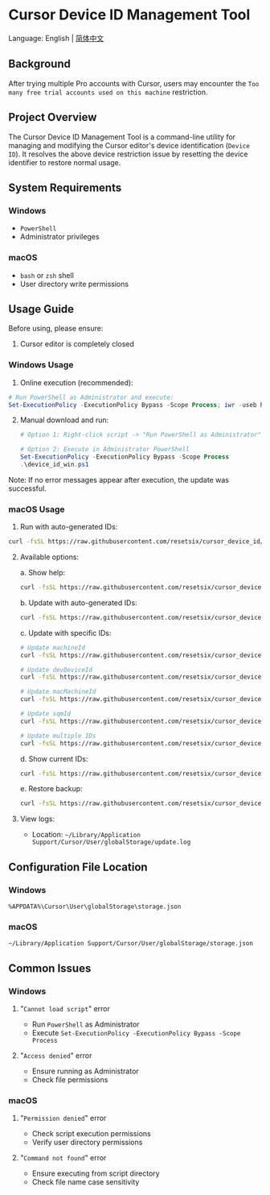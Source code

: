 # Cursor Device ID Management Tool

Language: English | [简体中文](README_ZH.md)

## Background

After trying multiple Pro accounts with Cursor, users may encounter the `Too many free trial accounts used on this machine` restriction.

## Project Overview

The Cursor Device ID Management Tool is a command-line utility for managing and modifying the Cursor editor's device identification (`Device ID`). It resolves the above device restriction issue by resetting the device identifier to restore normal usage.

## System Requirements

### Windows

- `PowerShell`
- Administrator privileges

### macOS

- `bash` or `zsh` shell
- User directory write permissions

## Usage Guide

Before using, please ensure:

1. Cursor editor is completely closed

### Windows Usage

1. Online execution (recommended):

```powershell
# Run PowerShell as Administrator and execute:
Set-ExecutionPolicy -ExecutionPolicy Bypass -Scope Process; iwr -useb https://raw.githubusercontent.com/resetsix/cursor_device_id/main/device_id_win.ps1 | iex
```

2. Manual download and run:

   ```powershell
   # Option 1: Right-click script -> "Run PowerShell as Administrator"

   # Option 2: Execute in Administrator PowerShell
   Set-ExecutionPolicy -ExecutionPolicy Bypass -Scope Process
   .\device_id_win.ps1
   ```

Note: If no error messages appear after execution, the update was successful.

### macOS Usage

1. Run with auto-generated IDs:

```bash
curl -fsSL https://raw.githubusercontent.com/resetsix/cursor_device_id/refs/heads/main/device_id_mac.sh | bash
```

2. Available options:

   a. Show help:
   ```bash
   curl -fsSL https://raw.githubusercontent.com/resetsix/cursor_device_id/refs/heads/main/device_id_mac.sh | bash -s -- --help
   ```

   b. Update with auto-generated IDs:
   ```bash
   curl -fsSL https://raw.githubusercontent.com/resetsix/cursor_device_id/refs/heads/main/device_id_mac.sh | bash
   ```

   c. Update with specific IDs:
   ```bash
   # Update machineId
   curl -fsSL https://raw.githubusercontent.com/resetsix/cursor_device_id/refs/heads/main/device_id_mac.sh | bash -s -- -m <machine-id>
   
   # Update devDeviceId
   curl -fsSL https://raw.githubusercontent.com/resetsix/cursor_device_id/refs/heads/main/device_id_mac.sh | bash -s -- -d <dev-id>
   
   # Update macMachineId
   curl -fsSL https://raw.githubusercontent.com/resetsix/cursor_device_id/refs/heads/main/device_id_mac.sh | bash -s -- -c <mac-id>
   
   # Update sqmId
   curl -fsSL https://raw.githubusercontent.com/resetsix/cursor_device_id/refs/heads/main/device_id_mac.sh | bash -s -- -s <sqm-id>
   
   # Update multiple IDs
   curl -fsSL https://raw.githubusercontent.com/resetsix/cursor_device_id/refs/heads/main/device_id_mac.sh | bash -s -- -m <machine-id> -d <dev-id> -c <mac-id> -s <sqm-id>
   ```

   d. Show current IDs:
   ```bash
   curl -fsSL https://raw.githubusercontent.com/resetsix/cursor_device_id/refs/heads/main/device_id_mac.sh | bash -s -- --show
   ```

   e. Restore backup:
   ```bash
   curl -fsSL https://raw.githubusercontent.com/resetsix/cursor_device_id/refs/heads/main/device_id_mac.sh | bash -s -- --restore
   ```

3. View logs:
   - Location: `~/Library/Application Support/Cursor/User/globalStorage/update.log`

## Configuration File Location

### Windows

```
%APPDATA%\Cursor\User\globalStorage\storage.json
```

### macOS

```
~/Library/Application Support/Cursor/User/globalStorage/storage.json
```

## Common Issues

### Windows

1. "`Cannot load script`" error

   - Run `PowerShell` as Administrator
   - Execute `Set-ExecutionPolicy -ExecutionPolicy Bypass -Scope Process`

2. "`Access denied`" error
   - Ensure running as Administrator
   - Check file permissions

### macOS

1. "`Permission denied`" error

   - Check script execution permissions
   - Verify user directory permissions

2. "`Command not found`" error
   - Ensure executing from script directory
   - Check file name case sensitivity
